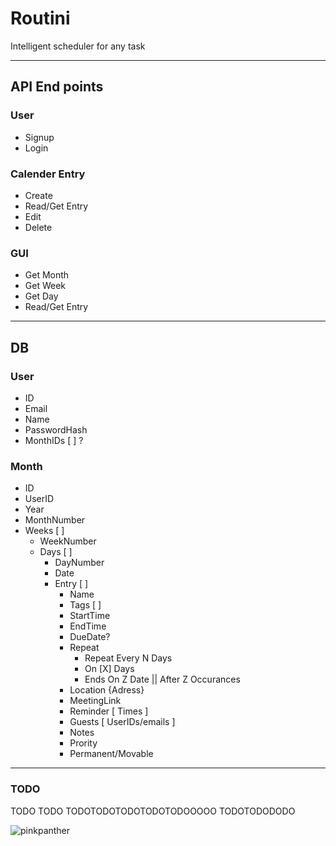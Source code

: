 # Routini
Intelligent scheduler for any task

---

## API End points
### User 
- Signup
- Login
### Calender Entry
- Create
- Read/Get Entry
- Edit 
- Delete
### GUI 
- Get Month
- Get Week
- Get Day
- Read/Get Entry
---
## DB 
### User
- ID
- Email
- Name
- PasswordHash
- MonthIDs [ ] ?

### Month
- ID
- UserID
- Year
- MonthNumber
- Weeks [  ]
  - WeekNumber
  - Days [  ]
    - DayNumber
    - Date
    - Entry [ ]
      - Name
      - Tags [ ]
      - StartTime
      - EndTime
      - DueDate?
      - Repeat 
        - Repeat Every N Days
        - On [X] Days
        - Ends On Z Date || After Z Occurances
      - Location {Adress}
      - MeetingLink
      - Reminder [ Times ]
      - Guests [ UserIDs/emails ]
      - Notes
      - Prority
      - Permanent/Movable
---
### TODO
TODO TODO TODOTODOTODOTODOTODOOOOO TODOTODODODO

![pinkpanther](https://vignette.wikia.nocookie.net/pinkpanther/images/5/52/PInky.png/revision/latest/top-crop/width/360/height/450?cb=20180710051852)
